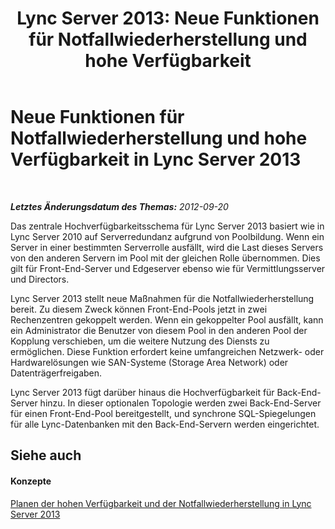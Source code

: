 ﻿---
title: 'Lync Server 2013: Neue Funktionen für Notfallwiederherstellung und hohe Verfügbarkeit'
TOCTitle: Neue Funktionen für Notfallwiederherstellung und hohe Verfügbarkeit
ms:assetid: 4fa7cd0f-784b-4d3f-b839-432c2ecaf7c1
ms:mtpsurl: https://technet.microsoft.com/de-de/library/JJ204892(v=OCS.15)
ms:contentKeyID: 49293978
ms.date: 05/19/2016
mtps_version: v=OCS.15
ms.translationtype: HT
---

# Neue Funktionen für Notfallwiederherstellung und hohe Verfügbarkeit in Lync Server 2013

 

_**Letztes Änderungsdatum des Themas:** 2012-09-20_

Das zentrale Hochverfügbarkeitsschema für Lync Server 2013 basiert wie in Lync Server 2010 auf Serverredundanz aufgrund von Poolbildung. Wenn ein Server in einer bestimmten Serverrolle ausfällt, wird die Last dieses Servers von den anderen Servern im Pool mit der gleichen Rolle übernommen. Dies gilt für Front-End-Server und Edgeserver ebenso wie für Vermittlungsserver und Directors.

Lync Server 2013 stellt neue Maßnahmen für die Notfallwiederherstellung bereit. Zu diesem Zweck können Front-End-Pools jetzt in zwei Rechenzentren gekoppelt werden. Wenn ein gekoppelter Pool ausfällt, kann ein Administrator die Benutzer von diesem Pool in den anderen Pool der Kopplung verschieben, um die weitere Nutzung des Diensts zu ermöglichen. Diese Funktion erfordert keine umfangreichen Netzwerk- oder Hardwarelösungen wie SAN-Systeme (Storage Area Network) oder Datenträgerfreigaben.

Lync Server 2013 fügt darüber hinaus die Hochverfügbarkeit für Back-End-Server hinzu. In dieser optionalen Topologie werden zwei Back-End-Server für einen Front-End-Pool bereitgestellt, und synchrone SQL-Spiegelungen für alle Lync-Datenbanken mit den Back-End-Servern werden eingerichtet.

## Siehe auch

#### Konzepte

[Planen der hohen Verfügbarkeit und der Notfallwiederherstellung in Lync Server 2013](lync-server-2013-planning-for-high-availability-and-disaster-recovery.md)

